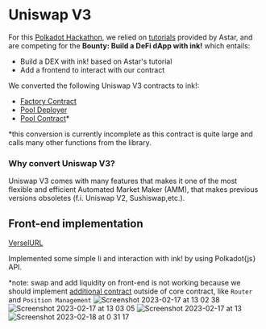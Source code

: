 # Uniswap V3
For this [Polkadot Hackathon](https://www.polkadotglobalseries.com/?utm_source=Discord&utm_medium=socials&utm_campaign=launch), we relied on [tutorials](https://docs.astar.network/docs/build/wasm/from-zero-to-ink-hero/dex/) provided by Astar, and are competing for the **Bounty: Build a DeFi dApp with ink!** which entails: <br />
- Build a DEX with ink! based on Astar's tutorial
- Add a frontend to interact with our contract <br />

We converted the following Uniswap V3 contracts to ink!: <br />
- [Factory Contract](https://github.com/Uniswap/v3-core/blob/main/contracts/UniswapV3Factory.sol)
- [Pool Deployer](https://github.com/Uniswap/v3-core/blob/main/contracts/UniswapV3PoolDeployer.sol)
- [Pool Contract](https://github.com/Uniswap/v3-core/blob/main/contracts/UniswapV3Pool.sol)*

\*this conversion is currently incomplete as this contract is quite large and calls many other functions from the library.

### Why convert Uniswap V3?
Uniswap V3 comes with many features that makes it one of the most flexible and efficient Automated Market Maker (AMM), that makes previous versions obsoletes (f.i. Uniswap V2, Sushiswap,etc.).


## Front-end implementation
[VerselURL](https://dexfrontend-lilac.vercel.app/)

Implemented some simple Ii and interaction with ink! by using Polkadot{js} API.

*note: swap and add liquidity on front-end is not working because we should implement [additional contract](https://github.com/Uniswap/v3-periphery/tree/main/contracts) outside of core contract, like `Router` and `Position Management`
![Screenshot 2023-02-17 at 13 02 38](https://user-images.githubusercontent.com/67859510/219695799-4fc4b143-4317-4d25-a468-7e91f236a4d8.png)
![Screenshot 2023-02-17 at 13 03 05](https://user-images.githubusercontent.com/67859510/219695823-1654cf0e-6a38-4f66-ad14-c9e692308b23.png)
![Screenshot 2023-02-17 at 13](https://user-images.githubusercontent.com/67859510/219697023-8405ebba-920a-43bb-92e7-6bba4f907d72.png)
![Screenshot 2023-02-18 at 0 31 17](https://user-images.githubusercontent.com/67859510/219696884-0d9a5019-ce99-4a8f-9b33-88dde15bf1f7.png)
